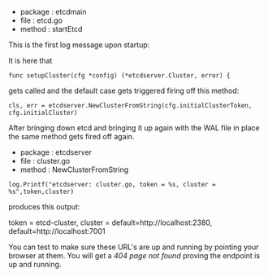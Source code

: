 
* package : etcdmain
* file : etcd.go
* method : startEtcd

This is the first log message upon startup:

It is here that

```
func setupCluster(cfg *config) (*etcdserver.Cluster, error) {
```

gets called and the default case gets triggered
firing off this method:

```
cls, err = etcdserver.NewClusterFromString(cfg.initialClusterToken, cfg.initialCluster)
```

After bringing down etcd and bringing it up again with the WAL file in place
the same method gets fired off again.

* package : etcdserver
* file : cluster.go
* method : NewClusterFromString

```
log.Printf("etcdserver: cluster.go, token = %s, cluster = %s",token,cluster)
```

produces this output:

token = etcd-cluster,
cluster = default=http://localhost:2380,  default=http://localhost:7001

You can test to make sure these URL's are up and running by pointing your browser
at them.  You will get a *404 page not found* proving the endpoint is up and running.
